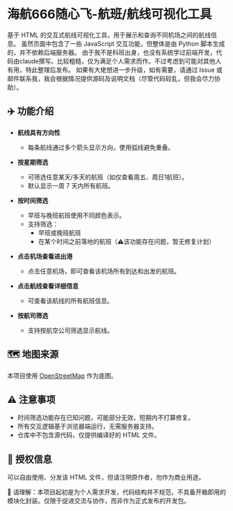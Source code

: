 # 海航666随心飞-航班/航线可视化工具

基于 HTML 的交互式航线可视化工具，用于展示和查询不同机场之间的航线信息。
虽然页面中包含了一些 JavaScript 交互功能，但整体是由 Python 脚本生成的，并不依赖后端服务器。
由于我不是科班出身，也没有系统学过前端开发，代码由claude撰写。比较粗糙，仅为满足个人需求而作。不过考虑到可能对其他人有用，特此整理后发布。
如果有大佬想进一步升级，如有需要，请通过 Issue 或邮件联系我，我会根据情况提供源码及说明文档（尽管代码较乱，但我会尽力协助）。

## ✈️ 功能介绍

- **航线具有方向性**
  - 每条航线通过多个箭头显示方向，使用弧线避免重叠。

- **按星期筛选**
  - 可筛选任意某天/多天的航班（如仅查看周五、周日1航班）。
  - 默认显示一周 7 天内所有航班。

- **按时间筛选**
  - 早班与晚班航班使用不同颜色表示。
  - 支持筛选：
    - 早班或晚班航班
    - 在某个时间之前落地的航班（⚠️该功能存在问题，暂无修复计划）

- **点击机场查看进出港**
  - 点击任意机场，即可查看该机场所有到达和出发的航班。

- **点击航线查看详细信息**
  - 可查看该航线的所有航班信息。

- **按航司筛选**
  - 支持按航空公司筛选显示航线。

## 🗺️ 地图来源

本项目使用 [OpenStreetMap](https://www.openstreetmap.org/) 作为底图。

## ⚠️ 注意事项

- 时间筛选功能存在已知问题，可能部分无效，短期内不打算修复。
- 所有交互逻辑基于浏览器端运行，无需服务器支持。
- 仓库中不包含源代码，仅提供编译好的 HTML 文件。

## 📄 授权信息

可以自由使用、分发该 HTML 文件，但请注明原作者，勿作为商业用途。

🚧 请理解：本项目起初是为个人需求开发，代码结构并不规范，不具备开箱即用的模块化封装。仅限于促进交流与协作，而非作为正式发布的开发包。


